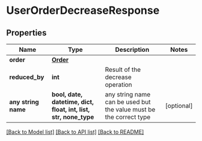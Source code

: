 # UserOrderDecreaseResponse


## Properties
Name | Type | Description | Notes
------------ | ------------- | ------------- | -------------
**order** | [**Order**](Order.md) |  | 
**reduced_by** | **int** | Result of the decrease operation | 
**any string name** | **bool, date, datetime, dict, float, int, list, str, none_type** | any string name can be used but the value must be the correct type | [optional]

[[Back to Model list]](../README.md#documentation-for-models) [[Back to API list]](../README.md#documentation-for-api-endpoints) [[Back to README]](../README.md)


